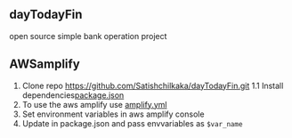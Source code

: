 ## dayTodayFin

 open source simple bank operation project

 ## AWSamplify

 1. Clone repo https://github.com/Satishchilkaka/dayTodayFin.git
    1.1 Install dependencies[package.json](package.json)
 2. To use the aws amplify use [amplify.yml](amplify.yml)
 3. Set environment variables in aws amplify console
 4. Update in package.json and pass envvariables as `$var_name` 